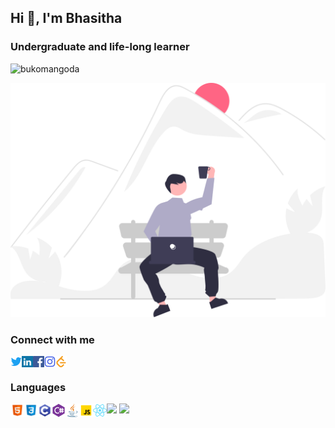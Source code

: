 <h2>Hi 👋, I'm Bhasitha</h2>
<h3>Undergraduate and life-long learner</h3> 

<p align="left"> <img src="https://komarev.com/ghpvc/?username=bukomangoda&label=Profile%20views&color=0e75b6&style=flat" alt="bukomangoda" /> </p>

<a href="" target="blank"><img align="mmiddle" src="icons/fff.svg" alt="bukomangoda" width="600px" /></a>

### Connect with me
<a href="" target="blank"><img align="left" src="icons/twitter.svg" alt="bukomangoda" width="18px" /></a>
<a href="" target="blank"><img align="left" src="icons/linkedin.svg" alt="bukomangoda" width="18px" /></a>
<a href="" target="blank"><img align="left" src="icons/facebook.svg" alt="bukomangoda" width="18px" /></a>
<a href="" target="blank"><img align="left" src="icons/instagram.svg" alt="bukomangoda" width="18px" /></a>
<a href="" target="blank"><img align="left" src="icons/leetcode.svg" alt="bukomangoda" width="18px" /></a>
<br />

### Languages
<a target="blank"><img align="left" src="icons/html.svg" alt="bukomangoda" width="22px" /></a>
<a target="blank"><img align="left" src="icons/css3.svg" alt="bukomangoda" width="22px" /></a>
<a target="blank"><img align="left" src="icons/c.svg" alt="bukomangoda" width="22px" /></a>
<a target="blank"><img align="left" src="icons/csharp.svg" alt="bukomangoda" width="22px" /></a>
<a target="blank"><img align="left" src="icons/java.svg" alt="bukomangoda" width="22px" /></a>
<a target="blank"><img align="left" src="icons/javascript.svg" alt="bukomangoda" width="22px" /></a>
<a target="blank"><img align="left" src="icons/react.svg" alt="bukomangoda" width="22px" /></a>


![](https://raw.githubusercontent.com/bukomangoda/github-stats-transparent/output/generated/overview.svg)
![](https://raw.githubusercontent.com/bukomangoda/github-stats-transparent/output/generated/languages.svg)








